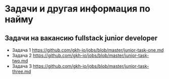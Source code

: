 # Задачи и другая информация по найму

## Задачи на вакансию fullstack junior developer

  * Задача 1 https://github.com/gkh-io/jobs/blob/master/junior-task-one.md
  * Задача 2 https://github.com/gkh-io/jobs/blob/master/junior-task-two.md
  * Задача 3 https://github.com/gkh-io/jobs/blob/master/junior-task-three.md
